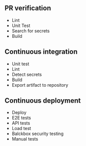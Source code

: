 ## PR verification
- Lint
- Unit Test
- Search for secrets
- Build

## Continuous integration
- Unit test
- Lint
- Detect secrets
- Build 
- Export artifact to repository

## Continuous deployment
- Deploy
- E2E tests
- API tests
- Load test
- Balckbox security testing
- Manual tests